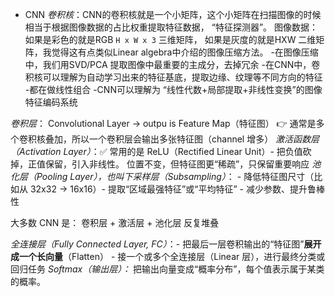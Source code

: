 + CNN
*卷积核*：CNN的卷积核就是一个小矩阵，这个小矩阵在扫描图像的时候相当于根据图像数据的占比权重提取特征数据， “特征探测器”。 图像数据：如果是彩色的就是RGB `H x W x 3` 三维矩阵， 如果是灰度的就是HXW 二维矩阵，我觉得这有点类似Linear algebra中介绍的图像压缩方法。
-在图像压缩中，我们用SVD/PCA 提取图像中最重要的主成分，去掉冗余
-在CNN中，卷积核可以理解为自动学习出来的特征基底，提取边缘、纹理等不同方向的特征 -都在做线性组合
-CNN可以理解为 “线性代数+局部提取+非线性变换”的图像特征编码系统

*卷积层*： Convolutional Layer -> outpu is Feature Map（特征图）
👉 通常是多个卷积核叠加，所以一个卷积层会输出多张特征图（channel 增多）
*激活函数层（Activation Layer）*：✅ 常用的是 ReLU（Rectified Linear Unit）- 把负值砍掉，正值保留，引入非线性。 位置不变，但特征图更“稀疏”，只保留重要响应
*池化层（Pooling Layer），也叫下采样层（Subsampling）*： - 降低特征图尺寸（比如从 32x32 → 16x16）- 提取“区域最强特征”或“平均特征” - 减少参数、提升鲁棒性

大多数 CNN 是： 卷积层 + 激活层 + 池化层 反复堆叠

*全连接层（Fully Connected Layer, FC）*：- 把最后一层卷积输出的“特征图”**展开成一个长向量**（Flatten） - 接一个或多个全连接层（Linear 层），进行最终分类或回归任务
*Softmax（输出层）：* 把输出向量变成“概率分布”，每个值表示属于某类的概率。